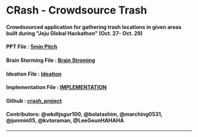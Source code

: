 # CRash - Crowdsource Trash


#### Crowdsourced application for gathering trash locations in given areas built during "Jeju Global Hackathon" (Oct. 27- Oct. 29)

#### PPT File : [5min Pitch](https://docs.google.com/presentation/d/15diPz1SFv9_OW1NmabxuLZcT16S3wGXkO_GG-T8xJ4E/edit#slide=id.g2742b97cfc_0_0)

#### Brain Storming File : [Brain Stroming](https://docs.google.com/document/d/1w77Bu6ZAlK_3_qMG6AIK_c1xy3TlgL28Us9zJ-_CdOM/edit)

#### Ideation File : [Ideation](https://docs.google.com/document/d/11RRHlffZzGoIMfab5Qo1VP4XDPDwRZ8pQop6cK_ggMk/edit)

#### Implementation File : [IMPLEMENTATION](https://docs.google.com/document/d/19QHnjQo5zQsYTWkahTqoQsWmD-EGmCaLCB-QBurz7hQ/edit)

#### Github : [crash_project](https://github.com/bolatashim/crash_project)

#### Contributors: @wkdtjsgur100, @bolatashim, @marching0531, @junmin05, @kvtoraman, @LeeGeunHAHAHA
---
